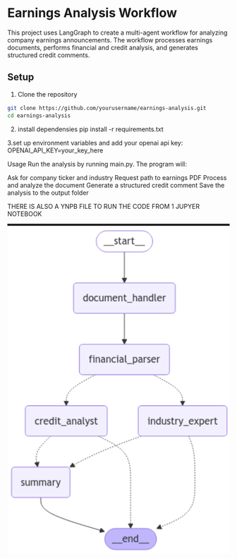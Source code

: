 # Earnings Analysis Workflow

This project uses LangGraph to create a multi-agent workflow for analyzing company earnings announcements. The workflow processes earnings documents, performs financial and credit analysis, and generates structured credit comments.

## Setup

1. Clone the repository
```bash
git clone https://github.com/yourusername/earnings-analysis.git
cd earnings-analysis
```
2. install dependensies
pip install -r requirements.txt

3.set up environment variables and add your openai api key: OPENAI_API_KEY=your_key_here

Usage
Run the analysis by running main.py. The program will:

Ask for company ticker and industry
Request path to earnings PDF
Process and analyze the document
Generate a structured credit comment
Save the analysis to the output folder



THERE IS ALSO A YNPB FILE TO RUN THE CODE FROM 1 JUPYER NOTEBOOK

![alt text](image.png)